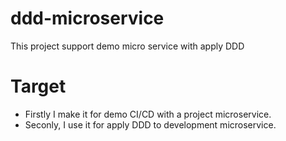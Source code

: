 # ddd-microservice
This project support demo micro service with apply DDD


# Target
  - Firstly I make it for demo CI/CD with a project microservice.
  - Seconly, I use it for apply DDD to development microservice.
